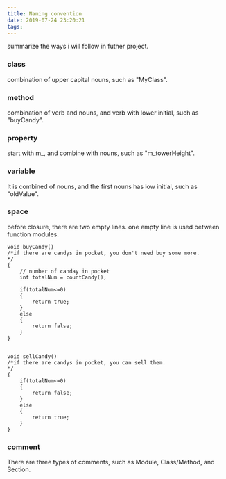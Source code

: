 ```yaml
---
title: Naming convention
date: 2019-07-24 23:20:21
tags:
---
```


summarize the ways i will follow in futher project.

### class

combination of upper capital nouns, such as "MyClass".


### method

combination of verb and nouns, and verb with lower initial, such as "buyCandy".


### property

start with m_, and combine with nouns, such as "m_towerHeight".


### variable

It is combined of nouns, and the first nouns has low initial, such as "oldValue".


### space

before closure, there are two empty lines. one empty line is used between function modules.
``` code
void buyCandy()
/*if there are candys in pocket, you don't need buy some more.
*/
{
	// number of canday in pocket
	int totalNum = countCandy();

	if(totalNum<=0)
	{
		return true;
	}
	else
	{
		return false;
	}
}


void sellCandy()
/*if there are candys in pocket, you can sell them.
*/
{
	if(totalNum<=0)
	{
		return false;
	}
	else
	{
		return true;
	}
}
```


### comment

There are three types of comments, such as Module, Class/Method, and Section. 


